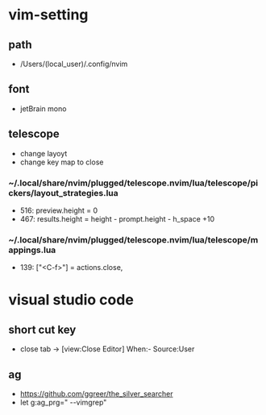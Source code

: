 # vim-setting

## path

- /Users/(local_user)/.config/nvim

## font

- jetBrain mono

## telescope

- change layoyt
- change key map to close <C-f>

### ~/.local/share/nvim/plugged/telescope.nvim/lua/telescope/pickers/layout_strategies.lua

- 516: preview.height = 0
- 467: results.height = height - prompt.height - h_space +10

### ~/.local/share/nvim/plugged/telescope.nvim/lua/telescope/mappings.lua

- 139: ["&lt;C-f&gt;"] = actions.close,

# visual studio code

## short cut key

- close tab -> [view:Close Editor] When:- Source:User

## ag

- https://github.com/ggreer/the_silver_searcher
- let g:ag_prg="<custom-ag-path-goes-here> --vimgrep"

